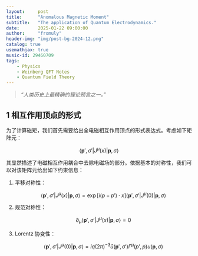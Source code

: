 ```yaml
---
layout:     post
title:      "Anomalous Magnetic Moment"
subtitle:   "The application of Quantum Electrodynamics."
date:       2025-01-22 09:00:00
author:     "fromuly"
header-img: "img/post-bg-2024-12.png"
catalog: true
usemathjax: true
music-id: 29460709
tags:
    - Physics
    - Weinberg QFT Notes
    - Quantum Field Theory
---
```


> *“人类历史上最精确的理论预言之一。”*

## 1 相互作用顶点的形式

为了计算磁矩，我们首先需要给出全电磁相互作用顶点的形式表达式。考虑如下矩阵元：

$$
    \langle{\mathbf{p}',\sigma'}|J^\mu(x)|\mathbf{p},\sigma\rangle
$$

其显然描述了电磁相互作用耦合中去除电磁场的部分。依据基本的对称性，我们可以对该矩阵元给出如下约束信息：

1. 平移对称性：

    $$
        \langle{\mathbf{p}',\sigma'}|J^\mu(x)|\mathbf{p},\sigma\rangle=\exp[i(p-p')\cdot x]\langle{\mathbf{p}',\sigma'}|J^\mu(0)|\mathbf{p},\sigma\rangle
    $$

2. 规范对称性：

    $$
        \partial_\mu\langle{\mathbf{p}',\sigma'}|J^\mu(x)|\mathbf{p},\sigma\rangle=0
    $$

3. Lorentz 协变性：

    $$
        \langle{\mathbf{p}',\sigma'}|J^\mu(0)|\mathbf{p},\sigma\rangle=iq(2\pi)^{-3}\bar{u}(\mathbf{p}',\sigma')\Gamma^{\mu}(p',p)u(\mathbf{p},\sigma)
    $$